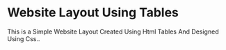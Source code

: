 # Website Layout Using Tables
This is a Simple Website Layout Created Using Html Tables And Designed Using Css.. 
